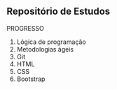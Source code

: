 Repositório de Estudos
----

PROGRESSO

1. Lógica de programação
2. Metodologias ágeis
3. Git
4. HTML
5. CSS
6. Bootstrap

